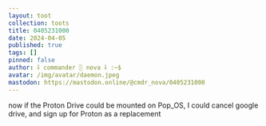 ```yaml
---
layout: toot
collection: toots
title: 0405231000
date: 2024-04-05
published: true
tags: []
pinned: false
author: ⸸ commander ░ nova ⸸ :~$
avatar: /img/avatar/daemon.jpeg
mastodon: https://mastodon.online/@cmdr_nova/0405231000
---
```


now if the Proton Drive could be mounted on Pop_OS, I could cancel google drive, and sign up for Proton as a replacement
